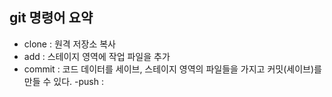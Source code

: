 ## git 명령어 요약

- clone  : 원격 저장소 복사
- add    : 스테이지 영역에 작업 파일을 추가
- commit : 코드 데이터를 세이브, 스테이지 영역의 파일들을 가지고 커밋(세이브)를 만들 수 있다.
-push    : 